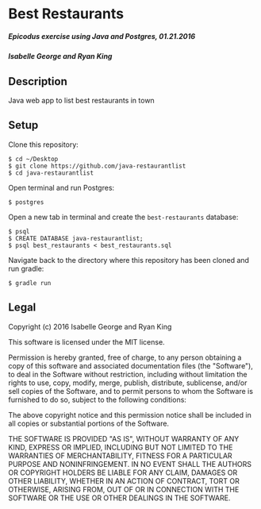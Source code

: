 # Best Restaurants

##### Epicodus exercise using Java and Postgres, 01.21.2016

##### Isabelle George and Ryan King

## Description
Java web app to list best restaurants in town

## Setup

Clone this repository:
```
$ cd ~/Desktop
$ git clone https://github.com/java-restaurantlist
$ cd java-restaurantlist
```

Open terminal and run Postgres:
```
$ postgres
```

Open a new tab in terminal and create the `best-restaurants` database:
```
$ psql
$ CREATE DATABASE java-restaurantlist;
$ psql best_restaurants < best_restaurants.sql
```

Navigate back to the directory where this repository has been cloned and run gradle:
```
$ gradle run
```

## Legal

Copyright (c) 2016 Isabelle George and Ryan King

This software is licensed under the MIT license.

Permission is hereby granted, free of charge, to any person obtaining a copy
of this software and associated documentation files (the "Software"), to deal
in the Software without restriction, including without limitation the rights
to use, copy, modify, merge, publish, distribute, sublicense, and/or sell
copies of the Software, and to permit persons to whom the Software is
furnished to do so, subject to the following conditions:

The above copyright notice and this permission notice shall be included in
all copies or substantial portions of the Software.

THE SOFTWARE IS PROVIDED "AS IS", WITHOUT WARRANTY OF ANY KIND, EXPRESS OR
IMPLIED, INCLUDING BUT NOT LIMITED TO THE WARRANTIES OF MERCHANTABILITY,
FITNESS FOR A PARTICULAR PURPOSE AND NONINFRINGEMENT. IN NO EVENT SHALL THE
AUTHORS OR COPYRIGHT HOLDERS BE LIABLE FOR ANY CLAIM, DAMAGES OR OTHER
LIABILITY, WHETHER IN AN ACTION OF CONTRACT, TORT OR OTHERWISE, ARISING FROM,
OUT OF OR IN CONNECTION WITH THE SOFTWARE OR THE USE OR OTHER DEALINGS IN
THE SOFTWARE.
